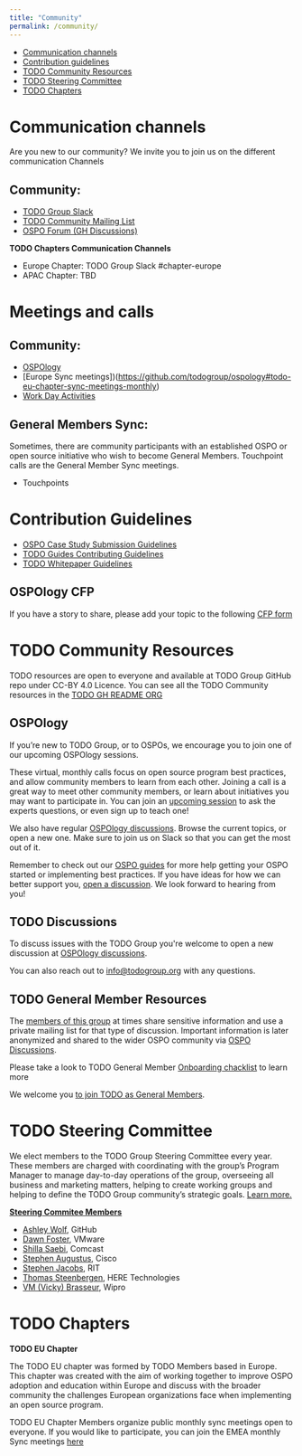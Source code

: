 ```yaml
---
title: "Community"
permalink: /community/
---
```



- [Communication channels](#communication-channels)
- [Contribution guidelines](#contirbution-guidelines)
- [TODO Community Resources](#todo-community-resources)
- [TODO Steering Committee](#todo-steering-committee)
- [TODO Chapters](#todo-chapters)

# Communication channels

Are you new to our community? We invite you to join us on the different communication Channels

## Community:

* [TODO Group Slack](https://slack.todogroup.org/)
* [TODO Community Mailing List](https://docs.google.com/forms/d/e/1FAIpQLSeU0YGM_IJ6gY8E5IIiwXKD_FZi3kAVc4E9_-3dtTDyKMSjdA/viewform)
* [OSPO Forum (GH Discussions)](https://github.com/todogroup/ospology/discussions)

**TODO Chapters Communication Channels**

* Europe Chapter: TODO Group Slack #chapter-europe
* APAC Chapter: TBD

# Meetings and calls
## Community:

* [OSPOlogy](https://github.com/todogroup/ospology/tree/main/meetings#ospology-monthly-meetings)
* [Europe Sync meetings])(https://github.com/todogroup/ospology#todo-eu-chapter-sync-meetings-monthly)
* [Work Day Activities](https://github.com/todogroup/work-day-activities)

## General Members Sync:

Sometimes, there are community participants with an established OSPO or open source initiative who wish to become General Members. Touchpoint calls are the General Member Sync meetings.

* Touchpoints

# Contribution Guidelines

* [OSPO Case Study Submission Guidelines](https://todogroup.org/guides/casestudies/todo-contribution-guidelines/)
* [TODO Guides Contributing Guidelines](https://todogroup.org/guides/todo-guides-contribution-guidelines/)
* [TODO Whitepaper Guidelines](https://todogroup.org/guides/whitepaper-guidelines/)

## OSPOlogy CFP

If you have a story to share, please add your topic to the following [CFP form](https://github.com/todogroup/ospology/issues/new/choose)

# TODO Community Resources

TODO resources are open to everyone and available at TODO Group GitHub repo under CC-BY 4.0 Licence. You can see all the TODO Community resources in the [TODO GH README ORG](https://github.com/todogroup#-discover-the-todo-resources-and-initiatives)

## OSPOlogy

If you’re new to TODO Group, or to OSPOs, we encourage you to join one of our upcoming OSPOlogy sessions. 

These virtual, monthly calls focus on open source program best practices, and allow community members to learn from each other. Joining a call is a great way to meet other community members, or learn about initiatives you may want to participate in. You can join an [upcoming session](https://community.linuxfoundation.org/todo-group/) to ask the experts questions, or even sign up to teach one!

We also have regular [OSPOlogy discussions](https://github.com/todogroup/ospology/discussions). Browse the current topics, or open a new one. Make sure to join us on Slack so that you can get the most out of it. 

Remember to check out our [OSPO guides](https://todogroup.org/guides/) for more help getting your OSPO started or implementing best practices. If you have ideas for how we can better support you, [open a discussion](https://github.com/todogroup/ospology/discussions). We look forward to hearing from you! 

## TODO Discussions

To discuss issues with the TODO Group you're welcome to open a new discussion at [OSPOlogy discussions](https://github.com/todogroup/ospology/discussions).

You can also reach out to [info@todogroup.org](mailto:info@todogroup.org) with any questions.


## TODO General Member Resources

The [members of this group](/members) at times share sensitive information and use a private mailing list for that type of discussion. Important information is later anonymized and shared to the wider OSPO community via [OSPO Discussions](https://github.com/todogroup/ospology/discussions).

Please take a look to TODO General Member [Onboarding chacklist](https://github.com/todogroup/governance/blob/main/onboarding/general-member.md) to learn more

We welcome you [to join TODO as General Members](/join).


# TODO Steering Committee

We elect members to the TODO Group Steering Committee every year. These members are charged with coordinating with the group’s Program Manager to manage day-to-day operations of the group, overseeing all business and marketing matters, helping to create working groups and helping to define the TODO Group community’s strategic goals. [Learn more.](https://github.com/todogroup/governance/blob/master/CHARTER.adoc)

[**Steering Commitee Members**](https://github.com/todogroup/governance#todo-steering-committee-tsc)

- [Ashley Wolf](https://github.com/ashleywolf), GitHub
- [Dawn Foster](https://github.com/geekygirldawn), VMware
- [Shilla Saebi](https://github.com/shillasaebi), Comcast
- [Stephen Augustus](https://github.com/justaugustus), Cisco
- [Stephen Jacobs](https://github.com/itprofjacobs), RIT
- [Thomas Steenbergen](https://github.com/tsteenbe), HERE Technologies
- [VM (Vicky) Brasseur](https://github.com/vmbrasseur), Wipro



# TODO Chapters

**TODO EU Chapter**

The TODO EU chapter was formed by TODO Members based in Europe. This chapter was created with the aim of working together to improve OSPO adoption and education within Europe and discuss with the broader community the challenges European organizations face when implementing an open source program.

TODO EU Chapter Members organize public monthly sync meetings open to everyone. If you would like to participate, you can join the EMEA monthly Sync meetings [here](https://community.linuxfoundation.org/todo-group-europe/)





